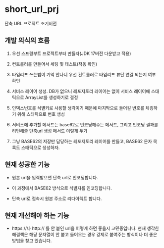 # short_url_prj
단축 URL 프로젝트 초기버전

## 개발 의식의 흐름

1. 우선 스프링부트 프로젝트부터 만들자(JDK 17버전 다운받고 적용)

2. 컨트롤러를 만들어서 세팅 및 테스트(작동 확인)

3. 타임리프 쓰는법이 기억 안나니 우선 컨트롤러로 타임리프 뷰단 연결 되는지 여부 확인

4. 서비스 레이어 생성. DB가 없으니 레포지토리 레이어는 없이 서비스 레이어에 스태틱으로 ArrayList를 생성하기로 결정

5. 인덱스번호를 식별키로 사용할 생각이기 때문에 마지막으로 들어갈 번호를 체킹하기 위해 스태틱으로 번호 생성

6. 서비스에 추가할 메서드는 base62로 인코딩해주는 메서드, 그리고 인코딩 결과를 리턴해줄 단축url 생성 메서드 이렇게 두기

7. 그냥 BASE62의 저장만 담당하는 레포지토리 레이어를 만들고, BASE62 문자 목록도 스태틱으로 생성하자.

## 현재 성공한 기능

- 원본 url을 입력받으면 단축 url로 인코딩합니다.

- 이 과정에서 BASE62 방식으로 식별자를 인코딩합니다.

- 단축 url로 접속시 원본 주소로 리다이렉트 합니다.


## 현재 개선해야 하는 기능

- https://나 http:// 를 안 붙인 url을 어떻게 하면 좋을지 고민중입니다.
  현재 생각한 해결책은 해당 문자열이 안 붙고 들어오는 경우 강제로 붙여주는 방식이나 더 좋은 방법을 찾고 있습니다.
